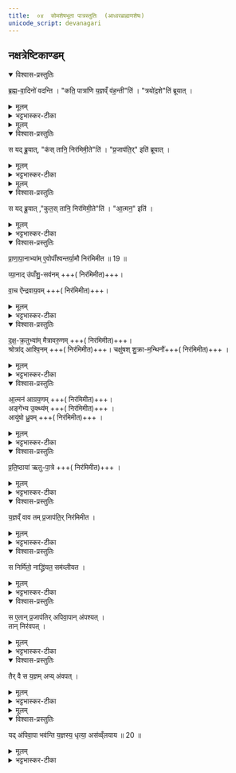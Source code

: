 ```yaml
---
title:  ०४  सोमशेषभूता पात्रस्तुतिः  (आध्वरब्राह्मणशेषः)
unicode_script: devanagari
---
```

## नक्षत्रेष्टिकाण्डम्‌
<details open><summary>विश्वास-प्रस्तुतिः</summary>

ब्र॒ह्म॒-वा॒दिनो॑ वदन्ति ।
"कति॒ पात्रा॑णि य॒ज्ञव्ँ व॑ह॒न्ती"ति॑ । "त्रयो॑द॒शे"ति॑ ब्रूयात् ।
</details>

<details><summary>मूलम्</summary>

ब्र॒ह्म॒-वा॒दिनो॑ वदन्ति ।
"कति॒ पात्रा॑णि य॒ज्ञव्ँ व॑ह॒न्ती"ति॑ । "त्रयो॑द॒शे"ति॑ ब्रूयात् ।
</details>

<details><summary>भट्टभास्कर-टीका</summary>

1 अथाध्वरब्राह्मणशेषः सोमार्षेयम् ॥ ब्रह्मवादिनो वदन्ति कति पात्रणीत्यादिरनुवाकः सोमार्षेयम् । कतीति संख्याप्रश्नः । कति पात्राणि यज्ञोपकरणानि यज्ञं वहन्ति निर्वर्तयन्ति ।
</details>


<details><summary>मूलम्</summary>

स यद्ब्रू॒यात् ।
कस्तानि॒ निर॑मिमी॒तेति॑ ।
</details>

<details open><summary>विश्वास-प्रस्तुतिः</summary>

स यद् ब्रू॒यात्, "क॑स् तानि॒ निर॑मिमी॒ते"ति॑ । "प्र॒जाप॑ति॒र्" इति॑ ब्रूयात् ।
</details>

<details><summary>मूलम्</summary>

स यद् ब्रू॒यात्, "क॑स् तानि॒ निर॑मिमी॒ते"ति॑ । "प्र॒जाप॑ति॒र्" इति॑ ब्रूयात् ।
</details>

<details><summary>भट्टभास्कर-टीका</summary>

स इति । स पर्यनुयोक्ता यदि ब्रूयात् यदि पुनरपि पृच्छेत् इति ।

क इति कर्तृप्रश्नः ।
</details>


<details><summary>मूलम्</summary>

स यद्ब्रू॒यात् ।
कुत॒स्तानि॒ निर॑मिमी॒तेति॑ ।
</details>

<details open><summary>विश्वास-प्रस्तुतिः</summary>

स यद् ब्रू॒यात् ,"कुत॒स् तानि॒ निर॑मिमी॒ते"ति॑ । "आ॒त्मन॒" इति॑ ।
</details>

<details><summary>मूलम्</summary>

स यद् ब्रू॒यात् ,"कुत॒स् तानि॒ निर॑मिमी॒ते"ति॑ । "आ॒त्मन॒" इति॑ ।
</details>

<details><summary>भट्टभास्कर-टीका</summary>

आत्मन इति । स्वस्मादित्यर्थः ॥
</details>

<details open><summary>विश्वास-प्रस्तुतिः</summary>

प्रा॒णा॒पा॒नाभ्या॑म् ए॒वोपाँ॑श्वन्तर्या॒मौ निर॑मिमीत ॥ 19 ॥  

व्या॒नाद् उ॑पाँशु॒-सव॑नम् +++( निर॑मिमीत)+++।  

वा॒च ऐ॑न्द्रवाय॒वम् +++( निर॑मिमीत)+++।   
</details>

<details><summary>मूलम्</summary>

प्रा॒णा॒पा॒नाभ्या॑म् ए॒वोपाँ॑श्वन्तर्या॒मौ निर॑मिमीत ॥ 19 ॥  

व्या॒नाद् उ॑पाँशु॒-सव॑नम् +++( निर॑मिमीत)+++।  

वा॒च ऐ॑न्द्रवाय॒वम् +++( निर॑मिमीत)+++।   
</details>

<details><summary>भट्टभास्कर-टीका</summary>

2 अथैकैकश्येन व्याचष्टे - प्राणापानाभ्यामिति ॥ प्राणादिभ्य उत्पन्नत्वात् गृहीतत्वात्तेभ्य एव साद्यन्ते 'एष ते योनिः प्राणाय त्वा’ इत्यादिना ।
</details>

<details open><summary>विश्वास-प्रस्तुतिः</summary>

द॒क्ष॒-क्र॒तुभ्या॑म् मैत्रावरु॒णम् +++( निर॑मिमीत)+++।   
श्रोत्रा॑द् आश्वि॒नम् +++( निर॑मिमीत)+++।
चक्षु॑षश् शु॒क्रा-म॒न्थिनौ॑+++( निर॑मिमीत)+++ ।   
</details>

<details><summary>मूलम्</summary>

द॒क्ष॒-क्र॒तुभ्या॑म् मैत्रावरु॒णम् +++( निर॑मिमीत)+++।   
श्रोत्रा॑द् आश्वि॒नम् +++( निर॑मिमीत)+++।
चक्षु॑षश् शु॒क्रा-म॒न्थिनौ॑+++( निर॑मिमीत)+++ ।   
</details>

<details><summary>भट्टभास्कर-टीका</summary>

दक्षक्रतू उत्साहसंकल्पौ ।
</details>

<details open><summary>विश्वास-प्रस्तुतिः</summary>

आ॒त्मन॑ आग्रय॒णम् +++( निर॑मिमीत)+++।   
अङ्गे॑भ्य उ॒क्थ्य॑म् +++( निर॑मिमीत)+++ ।   
आयु॑षो ध्रु॒वम् +++( निर॑मिमीत)+++ ।   
</details>

<details><summary>मूलम्</summary>

आ॒त्मन॑ आग्रय॒णम् +++( निर॑मिमीत)+++।   
अङ्गे॑भ्य उ॒क्थ्य॑म् +++( निर॑मिमीत)+++ ।   
आयु॑षो ध्रु॒वम् +++( निर॑मिमीत)+++ ।   
</details>

<details><summary>भट्टभास्कर-टीका</summary>

आत्मा देहः ।
</details>

<details open><summary>विश्वास-प्रस्तुतिः</summary>

प्र॒ति॒ष्ठाया॑ ऋतु-पा॒त्रे +++( निर॑मिमीत)+++ ।   
</details>

<details><summary>मूलम्</summary>

प्र॒ति॒ष्ठाया॑ ऋतु-पा॒त्रे +++( निर॑मिमीत)+++ ।   
</details>

<details><summary>भट्टभास्कर-टीका</summary>

प्रतिष्ठा पादौ ॥
</details>

<details open><summary>विश्वास-प्रस्तुतिः</summary>

य॒ज्ञव्ँ वाव तम् प्र॒जाप॑ति॒र् निर॑मिमीत ।  
</details>

<details><summary>मूलम्</summary>

य॒ज्ञव्ँ वाव तम् प्र॒जाप॑ति॒र् निर॑मिमीत ।  
</details>

<details><summary>भट्टभास्कर-टीका</summary>

यज्ञं वावेत्यादि ॥ यज्ञापेक्षमेकवचनं पुल्लिङ्गता च । तान्येतानि खलु पात्राणि प्रजापतिः पूर्वं यज्ञं निर्मितवान् ।
</details>

<details open><summary>विश्वास-प्रस्तुतिः</summary>

स निर्मि॑तो॒ नाद्ध्रि॑यत॒ सम॑व्लीयत ।   
</details>

<details><summary>मूलम्</summary>

स निर्मि॑तो॒ नाद्ध्रि॑यत॒ सम॑व्लीयत ।   
</details>

<details><summary>भट्टभास्कर-टीका</summary>

स तथा निर्मितो यज्ञो नाध्रियत नावतिष्ठत, अपि तु समव्लीयत व्यशीर्यत । व्ली विशरणे ।
</details>

<details open><summary>विश्वास-प्रस्तुतिः</summary>

स ए॒तान् प्र॒जाप॑तिर् अपिवा॒पान् अ॑पश्यत् ।    
तान् निर॑वपत् ।
</details>

<details><summary>मूलम्</summary>

स ए॒तान् प्र॒जाप॑तिर् अपिवा॒पान् अ॑पश्यत् ।    
तान् निर॑वपत् ।
</details>

<details><summary>भट्टभास्कर-टीका</summary>

स इत्यादि विशीर्णं यज्ञं पश्यन् स प्रजापतिरेतान् अपिवापान् प्रतिनिग्राह्यादीन् अपश्यत् निरवपत् । विशीर्णस्य यज्ञस्य अपिवपनं पुनरुत्पादनं येषु ते अपिवापाः । करणे घञ्, थाथादिना उत्तरपदान्तोदात्तत्वम् ।
</details>

<details open><summary>विश्वास-प्रस्तुतिः</summary>

तैर् वै स य॒ज्ञम् अप्य् अ॑वपत् ।  
</details>

<details><summary>मूलम्</summary>

तैर् वै स य॒ज्ञम् अप्य् अ॑वपत् ।  
</details>

<details><summary>भट्टभास्कर-टीका</summary>

स तैर्यज्ञमप्यवपत् पुनरुदपादयत् ।
</details>


<details><summary>मूलम्</summary>

यद॑पिवा॒पा भव॑न्ति ।
य॒ज्ञस्य॒ धृत्या॒ अस॑व्व्ँलयाय ॥ 20 ॥   
</details>

<details open><summary>विश्वास-प्रस्तुतिः</summary>

यद् अ॑पिवा॒पा भव॑न्ति य॒ज्ञस्य॒ धृत्या॒ अस॑व्व्ँलयाय ॥ 20 ॥  
</details>

<details><summary>मूलम्</summary>

यद् अ॑पिवा॒पा भव॑न्ति य॒ज्ञस्य॒ धृत्या॒ अस॑व्व्ँलयाय ॥ 20 ॥  
</details>

<details><summary>भट्टभास्कर-टीका</summary>

यदित्यादि । गतम् । असंव्लयः अविशरणम् ॥

इति पञ्चमे चतुर्थोऽनुवाकः ॥   

</details>

